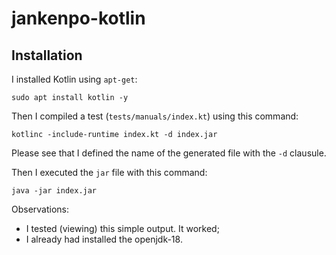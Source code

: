 # jankenpo-kotlin

## Installation

I installed Kotlin using `apt-get`:

```
sudo apt install kotlin -y
```

Then I compiled a test (`tests/manuals/index.kt`) using this command:

```
kotlinc -include-runtime index.kt -d index.jar
```

Please see that I defined the name of the generated file with the `-d` clausule.

Then I executed the `jar` file with this command:

```
java -jar index.jar
```

Observations: 

- I tested (viewing) this simple output. It worked;
- I already had installed the openjdk-18.

